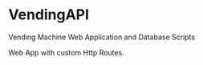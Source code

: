 # VendingAPI
Vending Machine Web Application and Database Scripts

Web App with custom Http Routes.
